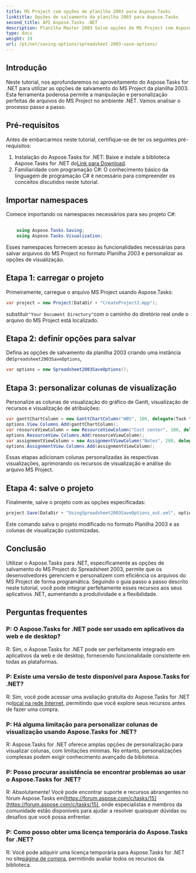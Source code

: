 ```yaml
---
title: MS Project com opções de planilha 2003 para Aspose.Tasks
linktitle: Opções de salvamento da planilha 2003 para Aspose.Tasks
second_title: API Aspose.Tasks .NET
description: Planilha Master 2003 Salve opções do MS Project com Aspose.Tasks para .NET. Personalize e salve perfeitamente arquivos do MS Project de forma programática.
type: docs
weight: 19
url: /pt/net/saving-options/spreadsheet-2003-save-options/
---
```

## Introdução
Neste tutorial, nos aprofundaremos no aproveitamento do Aspose.Tasks for .NET para utilizar as opções de salvamento do MS Project da planilha 2003. Esta ferramenta poderosa permite a manipulação e personalização perfeitas de arquivos do MS Project no ambiente .NET. Vamos analisar o processo passo a passo.
## Pré-requisitos
Antes de embarcarmos neste tutorial, certifique-se de ter os seguintes pré-requisitos:
1.  Instalação do Aspose.Tasks for .NET: Baixe e instale a biblioteca Aspose.Tasks for .NET do[Link para Download](https://releases.aspose.com/tasks/net/).
2. Familiaridade com programação C#: O conhecimento básico da linguagem de programação C# é necessário para compreender os conceitos discutidos neste tutorial.

## Importar namespaces
Comece importando os namespaces necessários para seu projeto C#:
```csharp
    
    using Aspose.Tasks.Saving;
    using Aspose.Tasks.Visualization;
```
Esses namespaces fornecem acesso às funcionalidades necessárias para salvar arquivos do MS Project no formato Planilha 2003 e personalizar as opções de visualização.
## Etapa 1: carregar o projeto
Primeiramente, carregue o arquivo MS Project usando Aspose.Tasks:
```csharp
var project = new Project(DataDir + "CreateProject2.mpp");
```
 substituir`"Your Document Directory"`com o caminho do diretório real onde o arquivo do MS Project está localizado.
## Etapa 2: definir opções para salvar
 Defina as opções de salvamento da planilha 2003 criando uma instância de`Spreadsheet2003SaveOptions`,
```csharp
var options = new Spreadsheet2003SaveOptions();
```
## Etapa 3: personalizar colunas de visualização
Personalize as colunas de visualização do gráfico de Gantt, visualização de recursos e visualização de atribuições:
```csharp
var ganttChartColumn = new GanttChartColumn("WBS", 100, delegate(Task task) { return task.Get(Tsk.WBS); });
options.View.Columns.Add(ganttChartColumn);
var resourceViewColumn = new ResourceViewColumn("Cost center", 100, delegate(Resource resource) { return resource.Get(Rsc.CostCenter); });
options.ResourceView.Columns.Add(resourceViewColumn);
var assignmentViewColumn = new AssignmentViewColumn("Notes", 200, delegate(ResourceAssignment assignment) { return assignment.Get(Asn.NotesText); });
options.AssignmentView.Columns.Add(assignmentViewColumn);
```
Essas etapas adicionam colunas personalizadas às respectivas visualizações, aprimorando os recursos de visualização e análise do arquivo MS Project.
## Etapa 4: salve o projeto
Finalmente, salve o projeto com as opções especificadas:
```csharp
project.Save(DataDir + "UsingSpreadsheet2003SaveOptions_out.xml", options);
```
Este comando salva o projeto modificado no formato Planilha 2003 e as colunas de visualização customizadas.

## Conclusão
Utilizar o Aspose.Tasks para .NET, especificamente as opções de salvamento do MS Project do Spreadsheet 2003, permite que os desenvolvedores gerenciem e personalizem com eficiência os arquivos do MS Project de forma programática. Seguindo o guia passo a passo descrito neste tutorial, você pode integrar perfeitamente esses recursos aos seus aplicativos .NET, aumentando a produtividade e a flexibilidade.

## Perguntas frequentes
### P: O Aspose.Tasks for .NET pode ser usado em aplicativos da web e de desktop?
R: Sim, o Aspose.Tasks for .NET pode ser perfeitamente integrado em aplicativos da web e de desktop, fornecendo funcionalidade consistente em todas as plataformas.
### P: Existe uma versão de teste disponível para Aspose.Tasks for .NET?
 R: Sim, você pode acessar uma avaliação gratuita do Aspose.Tasks for .NET no[local na rede Internet](https://releases.aspose.com/), permitindo que você explore seus recursos antes de fazer uma compra.
### P: Há alguma limitação para personalizar colunas de visualização usando Aspose.Tasks for .NET?
R: Aspose.Tasks for .NET oferece amplas opções de personalização para visualizar colunas, com limitações mínimas. No entanto, personalizações complexas podem exigir conhecimento avançado da biblioteca.
### P: Posso procurar assistência se encontrar problemas ao usar o Aspose.Tasks for .NET?
 R: Absolutamente! Você pode encontrar suporte e recursos abrangentes no fórum Aspose.Tasks em[https://forum.aspose.com/c/tasks/15](https://forum.aspose.com/c/tasks/15), onde especialistas e membros da comunidade estão disponíveis para ajudar a resolver quaisquer dúvidas ou desafios que você possa enfrentar.
### P: Como posso obter uma licença temporária do Aspose.Tasks for .NET?
 R: Você pode adquirir uma licença temporária para Aspose.Tasks for .NET no site[página de compra](https://purchase.aspose.com/temporary-license/), permitindo avaliar todos os recursos da biblioteca.